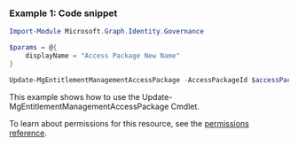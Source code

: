 ### Example 1: Code snippet

```powershell
Import-Module Microsoft.Graph.Identity.Governance

$params = @{
	displayName = "Access Package New Name"
}

Update-MgEntitlementManagementAccessPackage -AccessPackageId $accessPackageId -BodyParameter $params
```
This example shows how to use the Update-MgEntitlementManagementAccessPackage Cmdlet.

To learn about permissions for this resource, see the [permissions reference](/graph/permissions-reference).

